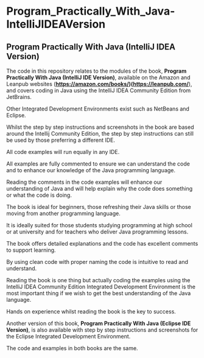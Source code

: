 # Program_Practically_With_Java-IntelliJIDEAVersion

## Program Practically With Java (IntelliJ IDEA Version)

The code in this repository relates to the modules of the book, **Program Practically With Java (IntelliJ IDE Version)**, available on the Amazon and Leanpub websites (**https://amazon.com/books/)(https://leanpub.com/**), and covers coding in Java using the IntelliJ IDEA Community Edition from JetBrains.

Other Integrated Development Environments exist such as NetBeans and Eclipse. 

Whilst the step by step instructions and screenshots in the book are based around the Intellij Community Edition, the step by step instructions can still be used by those preferring a different IDE. 

All code examples will run equally in any IDE.

All examples are fully commented to ensure we can understand the code and to enhance our knowledge of the Java programming language. 

Reading the comments in the code examples will enhance our understanding of Java and will help explain why the code does something or what the code is doing. 

The book is ideal for beginners, those refreshing their Java skills or those moving from another programming language. 

It is ideally suited for those students studying programming at high school or at university and for teachers who deliver Java programming lessons. 

The book offers detailed explanations and the code has excellent comments to support learning. 

By using clean code with proper naming the code is intuitive to read and understand. 

Reading the book is one thing but actually coding the examples using the IntelliJ IDEA Community Edition Integrated Development Environment is the most important thing if we wish to get the best understanding of the Java language. 

Hands on experience whilst reading the book is the key to success.

 

Another version of this book, **Program Practically With Java (Eclipse IDE Version)**, is also available with step by step instructions and screenshots for the Eclipse Integrated Development Environment. 

The code and examples in both books are the same.
